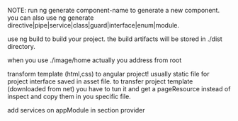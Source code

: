 NOTE:
  run ng generate component-name to generate a new component.
  you can also use ng generate  directive|pipe|service|class|guard|interface|enum|module.

  use ng build to build your project. the build artifacts will be stored in ./dist directory.

  when you use ./image/home actually you address from root 


transform template (html,css) to angular project!
  usually static file for project interface saved in asset file.
  to transfer project template (downloaded from net) you have to tun it and get a pageResource
  instead of inspect and copy them in you specific file.



add services on appModule in section provider
